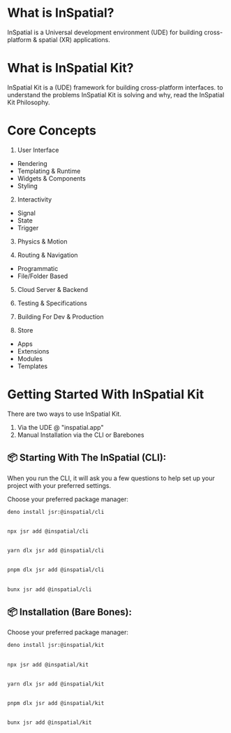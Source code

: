 # What is InSpatial?

InSpatial is a Universal development environment (UDE) for building cross-platform & spatial (XR) applications.

# What is InSpatial Kit?

InSpatial Kit is a (UDE) framework for building cross-platform interfaces. to understand the problems InSpatial Kit is solving and why, read the InSpatial Kit Philosophy.

# Core Concepts

1. User Interface

- Rendering
- Templating & Runtime
- Widgets & Components
- Styling

2. Interactivity

- Signal
- State
- Trigger

3. Physics & Motion

4. Routing & Navigation

- Programmatic
- File/Folder Based

5. Cloud Server & Backend

6. Testing & Specifications

7. Building For Dev & Production

8. Store
- Apps
- Extensions
- Modules
- Templates

# Getting Started With InSpatial Kit

There are two ways to use InSpatial Kit.

1. Via the UDE @ "inspatial.app"
2. Manual Installation via the CLI or Barebones

## 📦 Starting With The InSpatial (CLI):

When you run the CLI, it will ask you a few questions to help set up your project with your preferred settings.

Choose your preferred package manager:

```bash
deno install jsr:@inspatial/cli
```

##

```bash
npx jsr add @inspatial/cli
```

##

```bash
yarn dlx jsr add @inspatial/cli
```

##

```bash
pnpm dlx jsr add @inspatial/cli
```

##

```bash
bunx jsr add @inspatial/cli
```

## 📦 Installation (Bare Bones):

Choose your preferred package manager:

```bash
deno install jsr:@inspatial/kit
```

##

```bash
npx jsr add @inspatial/kit
```

##

```bash
yarn dlx jsr add @inspatial/kit
```

##

```bash
pnpm dlx jsr add @inspatial/kit
```

##

```bash
bunx jsr add @inspatial/kit
```
